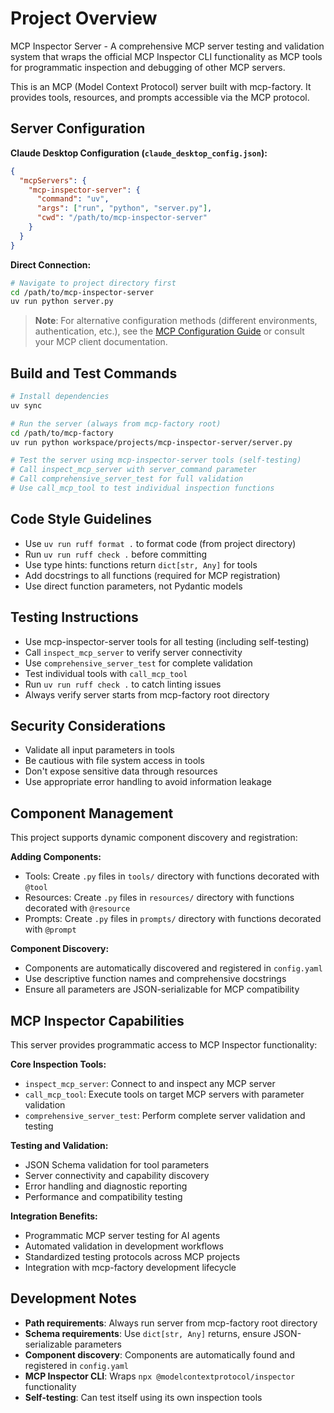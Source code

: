 # Project Overview
MCP Inspector Server - A comprehensive MCP server testing and validation system that wraps the official MCP Inspector CLI functionality as MCP tools for programmatic inspection and debugging of other MCP servers.

This is an MCP (Model Context Protocol) server built with mcp-factory. It provides tools, resources, and prompts accessible via the MCP protocol.

## Server Configuration
**Claude Desktop Configuration (`claude_desktop_config.json`):**
```json
{
  "mcpServers": {
    "mcp-inspector-server": {
      "command": "uv",
      "args": ["run", "python", "server.py"],
      "cwd": "/path/to/mcp-inspector-server"
    }
  }
}
```

**Direct Connection:**
```bash
# Navigate to project directory first
cd /path/to/mcp-inspector-server
uv run python server.py
```

> **Note**: For alternative configuration methods (different environments, authentication, etc.), 
> see the [MCP Configuration Guide](https://github.com/modelcontextprotocol/docs) or consult 
> your MCP client documentation.

## Build and Test Commands
```bash
# Install dependencies
uv sync

# Run the server (always from mcp-factory root)
cd /path/to/mcp-factory
uv run python workspace/projects/mcp-inspector-server/server.py

# Test the server using mcp-inspector-server tools (self-testing)
# Call inspect_mcp_server with server_command parameter
# Call comprehensive_server_test for full validation
# Use call_mcp_tool to test individual inspection functions
```

## Code Style Guidelines
- Use `uv run ruff format .` to format code (from project directory)
- Run `uv run ruff check .` before committing
- Use type hints: functions return `dict[str, Any]` for tools
- Add docstrings to all functions (required for MCP registration)
- Use direct function parameters, not Pydantic models

## Testing Instructions
- Use mcp-inspector-server tools for all testing (including self-testing)
- Call `inspect_mcp_server` to verify server connectivity
- Use `comprehensive_server_test` for complete validation
- Test individual tools with `call_mcp_tool`
- Run `uv run ruff check .` to catch linting issues
- Always verify server starts from mcp-factory root directory

## Security Considerations
- Validate all input parameters in tools
- Be cautious with file system access in tools
- Don't expose sensitive data through resources
- Use appropriate error handling to avoid information leakage

## Component Management
This project supports dynamic component discovery and registration:

**Adding Components:**
- Tools: Create `.py` files in `tools/` directory with functions decorated with `@tool`
- Resources: Create `.py` files in `resources/` directory with functions decorated with `@resource`
- Prompts: Create `.py` files in `prompts/` directory with functions decorated with `@prompt`

**Component Discovery:**
- Components are automatically discovered and registered in `config.yaml`
- Use descriptive function names and comprehensive docstrings
- Ensure all parameters are JSON-serializable for MCP compatibility

## MCP Inspector Capabilities
This server provides programmatic access to MCP Inspector functionality:

**Core Inspection Tools:**
- `inspect_mcp_server`: Connect to and inspect any MCP server
- `call_mcp_tool`: Execute tools on target MCP servers with parameter validation
- `comprehensive_server_test`: Perform complete server validation and testing

**Testing and Validation:**
- JSON Schema validation for tool parameters
- Server connectivity and capability discovery
- Error handling and diagnostic reporting
- Performance and compatibility testing

**Integration Benefits:**
- Programmatic MCP server testing for AI agents
- Automated validation in development workflows
- Standardized testing protocols across MCP projects
- Integration with mcp-factory development lifecycle

## Development Notes
- **Path requirements**: Always run server from mcp-factory root directory
- **Schema requirements**: Use `dict[str, Any]` returns, ensure JSON-serializable parameters
- **Component discovery**: Components are automatically found and registered in `config.yaml`
- **MCP Inspector CLI**: Wraps `npx @modelcontextprotocol/inspector` functionality
- **Self-testing**: Can test itself using its own inspection tools
